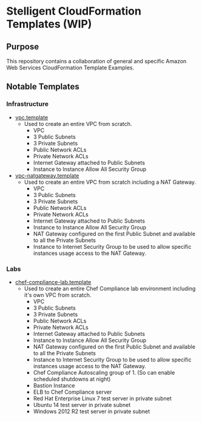 # Stelligent CloudFormation Templates (WIP)

## Purpose
This repository contains a collaboration of general and specific Amazon Web Services CloudFormation Template Examples.

## Notable Templates

### Infrastructure
* [vpc.template](https://github.com/stelligent/cloudformation_templates/infrastructure/vpc.template)
  * Used to create an entire VPC from scratch.
    * VPC
    * 3 Public Subnets
    * 3 Private Subnets
    * Public Network ACLs
    * Private Network ACLs
    * Internet Gateway attached to Public Subnets
    * Instance to Instance Allow All Security Group
* [vpc-natgateway.template](https://github.com/stelligent/cloudformation_templates/infrastructure/vpc-natgateway.template)
  * Used to create an entire VPC from scratch including a NAT Gateway.
    * VPC
    * 3 Public Subnets
    * 3 Private Subnets
    * Public Network ACLs
    * Private Network ACLs
    * Internet Gateway attached to Public Subnets
    * Instance to Instance Allow All Security Group
    * NAT Gateway configured on the first Public Subnet and available to all the Private Subnets
    * Instance to Internet Security Group to be used to allow specific instances usage access to the NAT Gateway.

### Labs
* [chef-compliance-lab.template](https://github.com/stelligent/cloudformation_templates/labs/chef-compliance-lab.template)
  * Used to create an entire Chef Compliance lab environment including it's own VPC from scratch.
    * VPC
    * 3 Public Subnets
    * 3 Private Subnets
    * Public Network ACLs
    * Private Network ACLs
    * Internet Gateway attached to Public Subnets
    * Instance to Instance Allow All Security Group
    * NAT Gateway configured on the first Public Subnet and available to all the Private Subnets
    * Instance to Internet Security Group to be used to allow specific instances usage access to the NAT Gateway.
    * Chef Compliance Autoscaling group of 1. (So can enable scheduled shutdowns at night)
    * Bastion Instance
    * ELB to Chef Compliance server
    * Red Hat Enterprise Linux 7 test server in private subnet
    * Ubuntu 14 test server in private subnet
    * Windows 2012 R2 test server in private subnet